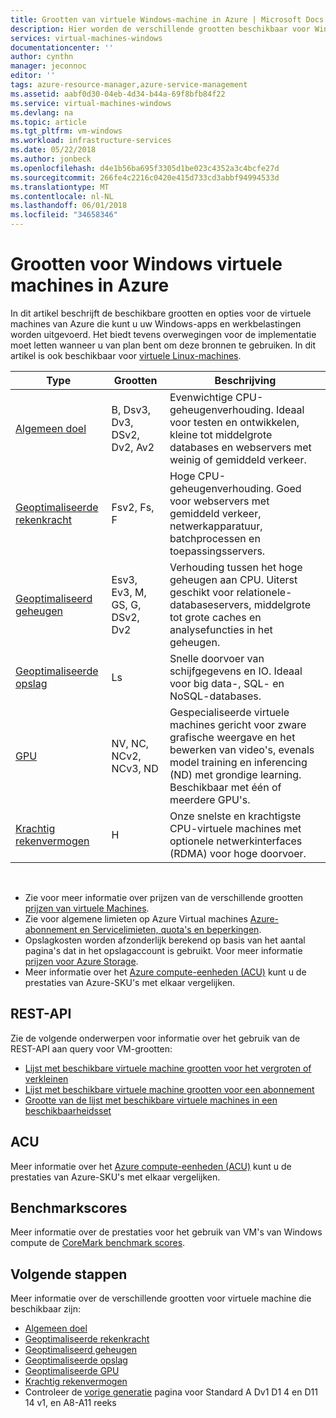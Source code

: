 ```yaml
---
title: Grootten van virtuele Windows-machine in Azure | Microsoft Docs
description: Hier worden de verschillende grootten beschikbaar voor Windows virtuele machines in Azure.
services: virtual-machines-windows
documentationcenter: ''
author: cynthn
manager: jeconnoc
editor: ''
tags: azure-resource-manager,azure-service-management
ms.assetid: aabf0d30-04eb-4d34-b44a-69f8bfb84f22
ms.service: virtual-machines-windows
ms.devlang: na
ms.topic: article
ms.tgt_pltfrm: vm-windows
ms.workload: infrastructure-services
ms.date: 05/22/2018
ms.author: jonbeck
ms.openlocfilehash: d4e1b56ba695f3305d1be023c4352a3c4bcfe27d
ms.sourcegitcommit: 266fe4c2216c0420e415d733cd3abbf94994533d
ms.translationtype: MT
ms.contentlocale: nl-NL
ms.lasthandoff: 06/01/2018
ms.locfileid: "34658346"
---
```

# <a name="sizes-for-windows-virtual-machines-in-azure"></a>Grootten voor Windows virtuele machines in Azure

In dit artikel beschrijft de beschikbare grootten en opties voor de virtuele machines van Azure die kunt u uw Windows-apps en werkbelastingen worden uitgevoerd. Het biedt tevens overwegingen voor de implementatie moet letten wanneer u van plan bent om deze bronnen te gebruiken.  In dit artikel is ook beschikbaar voor [virtuele Linux-machines](../linux/sizes.md?toc=%2fazure%2fvirtual-machines%2flinux%2ftoc.json).


| Type                     | Grootten           |    Beschrijving       |
|--------------------------|-------------------|------------------------------------------------------------------------------------------------------------------------------------|
| [Algemeen doel](sizes-general.md)          | B, Dsv3, Dv3, DSv2, Dv2, Av2 | Evenwichtige CPU-geheugenverhouding. Ideaal voor testen en ontwikkelen, kleine tot middelgrote databases en webservers met weinig of gemiddeld verkeer. |
| [Geoptimaliseerde rekenkracht](sizes-compute.md)        | Fsv2, Fs, F             | Hoge CPU-geheugenverhouding. Goed voor webservers met gemiddeld verkeer, netwerkapparatuur, batchprocessen en toepassingsservers.        |
| [Geoptimaliseerd geheugen](../virtual-machines-windows-sizes-memory.md)         | Esv3, Ev3, M, GS, G, DSv2, Dv2  | Verhouding tussen het hoge geheugen aan CPU. Uiterst geschikt voor relationele-databaseservers, middelgrote tot grote caches en analysefuncties in het geheugen.                 |
| [Geoptimaliseerde opslag](../virtual-machines-windows-sizes-storage.md)        | Ls                | Snelle doorvoer van schijfgegevens en IO. Ideaal voor big data-, SQL- en NoSQL-databases.                                                         |
| [GPU](sizes-gpu.md)            | NV, NC, NCv2, NCv3, ND            | Gespecialiseerde virtuele machines gericht voor zware grafische weergave en het bewerken van video's, evenals model training en inferencing (ND) met grondige learning. Beschikbaar met één of meerdere GPU's.       |
| [Krachtig rekenvermogen](sizes-hpc.md) | H       | Onze snelste en krachtigste CPU-virtuele machines met optionele netwerkinterfaces (RDMA) voor hoge doorvoer. 


<br> 

- Zie voor meer informatie over prijzen van de verschillende grootten [prijzen van virtuele Machines](https://azure.microsoft.com/pricing/details/virtual-machines/#Windows). 
- Zie voor algemene limieten op Azure Virtual machines [Azure-abonnement en Servicelimieten, quota's en beperkingen](../../azure-subscription-service-limits.md).
- Opslagkosten worden afzonderlijk berekend op basis van het aantal pagina's dat in het opslagaccount is gebruikt. Voor meer informatie [prijzen voor Azure Storage](https://azure.microsoft.com/pricing/details/storage/).
- Meer informatie over het [Azure compute-eenheden (ACU)](acu.md) kunt u de prestaties van Azure-SKU's met elkaar vergelijken.


## <a name="rest-api"></a>REST-API

Zie de volgende onderwerpen voor informatie over het gebruik van de REST-API aan query voor VM-grootten:

- [Lijst met beschikbare virtuele machine grootten voor het vergroten of verkleinen](https://docs.microsoft.com/rest/api/compute/virtualmachines/listavailablesizes)
- [Lijst met beschikbare virtuele machine grootten voor een abonnement](https://docs.microsoft.com/rest/api/compute/virtualmachines/listall)
- [Grootte van de lijst met beschikbare virtuele machines in een beschikbaarheidsset](https://docs.microsoft.com/rest/api/compute/availabilitysets/listavailablesizes)

## <a name="acu"></a>ACU

Meer informatie over het [Azure compute-eenheden (ACU)](acu.md) kunt u de prestaties van Azure-SKU's met elkaar vergelijken.

## <a name="benchmark-scores"></a>Benchmarkscores

Meer informatie over de prestaties voor het gebruik van VM's van Windows compute de [CoreMark benchmark scores](compute-benchmark-scores.md).

## <a name="next-steps"></a>Volgende stappen

Meer informatie over de verschillende grootten voor virtuele machine die beschikbaar zijn:
- [Algemeen doel](sizes-general.md)
- [Geoptimaliseerde rekenkracht](sizes-compute.md)
- [Geoptimaliseerd geheugen](../virtual-machines-windows-sizes-memory.md)
- [Geoptimaliseerde opslag](../virtual-machines-windows-sizes-storage.md)
- [Geoptimaliseerde GPU](sizes-gpu.md)
- [Krachtig rekenvermogen](sizes-hpc.md)
- Controleer de [vorige generatie](sizes-previous-gen.md) pagina voor Standard A Dv1 D1 4 en D11 14 v1, en A8-A11 reeks




